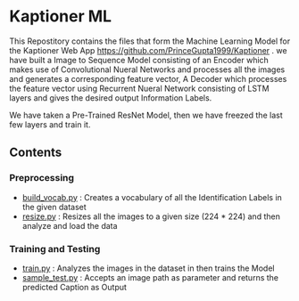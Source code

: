 # Kaptioner ML
This Repostitory contains the files that form the Machine Learning Model for the Kaptioner Web App https://github.com/PrinceGupta1999/Kaptioner .
we have built a Image to Sequence Model consisting of an Encoder which makes use of Convolutional Nueral Networks and processes all the images and generates a corresponding feature vector, A Decoder which processes the feature vector using Recurrent Nueral Network consisting of LSTM layers and gives the desired output Information Labels.

We have taken a Pre-Trained ResNet Model, then we have freezed the last few layers and train it.

## Contents

### Preprocessing
* [build_vocab.py](https://github.com/ishankjain/Kaptioner-ML/build_vocab.py) : Creates a vocabulary of all the Identification Labels in the given dataset
* [resize.py](https://github.com/ishankjain/Kaptioner-ML/resize.py) : Resizes all the images to a given size (224 * 224) and then analyze and load the data

### Training and Testing
* [train.py](https://github.com/ishankjain/Kaptioner-ML/train.py) : Analyzes the images in the dataset in then trains the Model 
* [sample_test.py](https://github.com/ishankjain/Kaptioner-ML/sample_test.py) : Accepts an image path as parameter and returns the predicted Caption as Output
